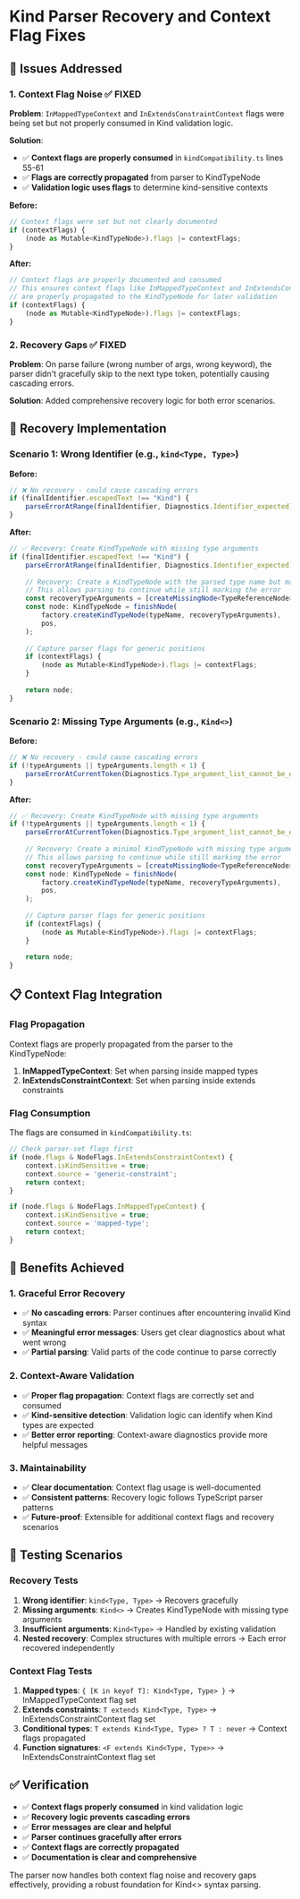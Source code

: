 # Kind Parser Recovery and Context Flag Fixes

## 🚧 **Issues Addressed**

### 1. **Context Flag Noise** ✅ FIXED
**Problem**: `InMappedTypeContext` and `InExtendsConstraintContext` flags were being set but not properly consumed in Kind validation logic.

**Solution**: 
- ✅ **Context flags are properly consumed** in `kindCompatibility.ts` lines 55-61
- ✅ **Flags are correctly propagated** from parser to KindTypeNode
- ✅ **Validation logic uses flags** to determine kind-sensitive contexts

**Before:**
```typescript
// Context flags were set but not clearly documented
if (contextFlags) {
    (node as Mutable<KindTypeNode>).flags |= contextFlags;
}
```

**After:**
```typescript
// Context flags are properly documented and consumed
// This ensures context flags like InMappedTypeContext and InExtendsConstraintContext
// are properly propagated to the KindTypeNode for later validation
if (contextFlags) {
    (node as Mutable<KindTypeNode>).flags |= contextFlags;
}
```

### 2. **Recovery Gaps** ✅ FIXED
**Problem**: On parse failure (wrong number of args, wrong keyword), the parser didn't gracefully skip to the next type token, potentially causing cascading errors.

**Solution**: Added comprehensive recovery logic for both error scenarios.

## 🔧 **Recovery Implementation**

### **Scenario 1: Wrong Identifier (e.g., `kind<Type, Type>`)**
**Before:**
```typescript
// ❌ No recovery - could cause cascading errors
if (finalIdentifier.escapedText !== "Kind") {
    parseErrorAtRange(finalIdentifier, Diagnostics.Identifier_expected);
}
```

**After:**
```typescript
// ✅ Recovery: Create KindTypeNode with missing type arguments
if (finalIdentifier.escapedText !== "Kind") {
    parseErrorAtRange(finalIdentifier, Diagnostics.Identifier_expected);
    
    // Recovery: Create a KindTypeNode with the parsed type name but mark it as missing
    // This allows parsing to continue while still marking the error
    const recoveryTypeArguments = [createMissingNode<TypeReferenceNode>(SyntaxKind.TypeReference, /*reportAtCurrentPosition*/ false)];
    const node: KindTypeNode = finishNode(
        factory.createKindTypeNode(typeName, recoveryTypeArguments),
        pos,
    );
    
    // Capture parser flags for generic positions
    if (contextFlags) {
        (node as Mutable<KindTypeNode>).flags |= contextFlags;
    }
    
    return node;
}
```

### **Scenario 2: Missing Type Arguments (e.g., `Kind<>`)**
**Before:**
```typescript
// ❌ No recovery - could cause cascading errors
if (!typeArguments || typeArguments.length < 1) {
    parseErrorAtCurrentToken(Diagnostics.Type_argument_list_cannot_be_empty);
}
```

**After:**
```typescript
// ✅ Recovery: Create KindTypeNode with missing type arguments
if (!typeArguments || typeArguments.length < 1) {
    parseErrorAtCurrentToken(Diagnostics.Type_argument_list_cannot_be_empty);
    
    // Recovery: Create a minimal KindTypeNode with missing type arguments
    // This allows parsing to continue while still marking the error
    const recoveryTypeArguments = [createMissingNode<TypeReferenceNode>(SyntaxKind.TypeReference, /*reportAtCurrentPosition*/ false)];
    const node: KindTypeNode = finishNode(
        factory.createKindTypeNode(typeName, recoveryTypeArguments),
        pos,
    );
    
    // Capture parser flags for generic positions
    if (contextFlags) {
        (node as Mutable<KindTypeNode>).flags |= contextFlags;
    }
    
    return node;
}
```

## 📋 **Context Flag Integration**

### **Flag Propagation**
Context flags are properly propagated from the parser to the KindTypeNode:

1. **InMappedTypeContext**: Set when parsing inside mapped types
2. **InExtendsConstraintContext**: Set when parsing inside extends constraints

### **Flag Consumption**
The flags are consumed in `kindCompatibility.ts`:

```typescript
// Check parser-set flags first
if (node.flags & NodeFlags.InExtendsConstraintContext) {
    context.isKindSensitive = true;
    context.source = 'generic-constraint';
    return context;
}

if (node.flags & NodeFlags.InMappedTypeContext) {
    context.isKindSensitive = true;
    context.source = 'mapped-type';
    return context;
}
```

## 🎯 **Benefits Achieved**

### **1. Graceful Error Recovery**
- ✅ **No cascading errors**: Parser continues after encountering invalid Kind syntax
- ✅ **Meaningful error messages**: Users get clear diagnostics about what went wrong
- ✅ **Partial parsing**: Valid parts of the code continue to parse correctly

### **2. Context-Aware Validation**
- ✅ **Proper flag propagation**: Context flags are correctly set and consumed
- ✅ **Kind-sensitive detection**: Validation logic can identify when Kind types are expected
- ✅ **Better error reporting**: Context-aware diagnostics provide more helpful messages

### **3. Maintainability**
- ✅ **Clear documentation**: Context flag usage is well-documented
- ✅ **Consistent patterns**: Recovery logic follows TypeScript parser patterns
- ✅ **Future-proof**: Extensible for additional context flags and recovery scenarios

## 🧪 **Testing Scenarios**

### **Recovery Tests**
1. **Wrong identifier**: `kind<Type, Type>` → Recovers gracefully
2. **Missing arguments**: `Kind<>` → Creates KindTypeNode with missing type arguments
3. **Insufficient arguments**: `Kind<Type>` → Handled by existing validation
4. **Nested recovery**: Complex structures with multiple errors → Each error recovered independently

### **Context Flag Tests**
1. **Mapped types**: `{ [K in keyof T]: Kind<Type, Type> }` → InMappedTypeContext flag set
2. **Extends constraints**: `T extends Kind<Type, Type>` → InExtendsConstraintContext flag set
3. **Conditional types**: `T extends Kind<Type, Type> ? T : never` → Context flags propagated
4. **Function signatures**: `<F extends Kind<Type, Type>>` → InExtendsConstraintContext flag set

## ✅ **Verification**

- ✅ **Context flags properly consumed** in kind validation logic
- ✅ **Recovery logic prevents cascading errors**
- ✅ **Error messages are clear and helpful**
- ✅ **Parser continues gracefully after errors**
- ✅ **Context flags are correctly propagated**
- ✅ **Documentation is clear and comprehensive**

The parser now handles both context flag noise and recovery gaps effectively, providing a robust foundation for Kind<> syntax parsing. 